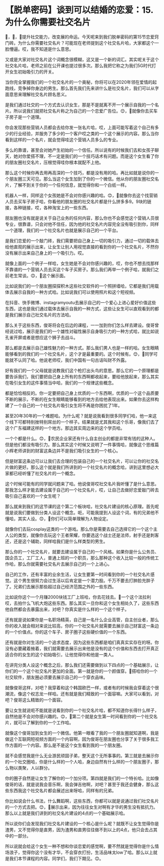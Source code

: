 # 【脱单密码】谈到可以结婚的恋爱：15.为什么你需要社交名片

🎼，🎼，🎼提升社交能力，改变展的命运。今天呢来到我们脱单密码的第15节恋爱窍门砖。为什么你需要社交名片？可能现在老师提到这个社交名片哈，大家都这个一脸懵逼。哎，我不知道是什么意思。

又或是大家对社交名片这个词概念很模糊，这又是一个新的词汇。其实呢关于这个社交名片哈，老师之前在公开课也提过很多次。那么我把它称之为我们5G时代打开女生初始吸引力的开关。

当你完全掌握我们的一个社交名片的一个奥秘，你将可以在2020年领在爱情的起跑线，竞争掉你身边的男生。那么首先我们先来讲什么是社交名片，我们可以从字面意思来理解社交名片顾名思义。

是我们通过社交的一个方式去认识女生，那是不是就离不开一个展示自我的一个名片。所以说我们就把社交名片称之为自己的一个恋爱广告位。😊，🎼就像你去买车子房子是一个道理。

你会发现那些营销人员都会去给你发一张名片哈，哎，上面可能写着这个自己有多少的行业经验，并服务了多少的一个客户哎之类的一个这个展示的内容。那么当你看到这样的一个名片，就会觉得哇这个营销人员多么的专业。

多么的靠谱，甚至会对她产生初始的一个信任。所以说有的时候我们去和女孩子聊天，她对你爱搭不理，不一定是我们的一个技巧话术有问题。而是这个女生看了你的朋友圈社交名片，压根觉得哇你根本就配不上他。

那么这个时候你再去用再高深的一个技巧，都是没有用的哈。再比如就是说你的一个朋友圈三天可见。那么当这个女生加到了你的一个微信。他从你的朋友圈社交名片，了解不到关于你的一个任何信息，就觉得你和一个白纸一样。

机器人一样，同样这个女孩她是不会对你感兴趣的哈。😊，🎼就像你去这个找营销人员去买车子房子哈，你看他的朋友圈的社交名片都是什么拼多多9。9块的链接，各种链接，哎，各种淘宝上的一些东西。

朋友圈也没有就是说关于自己业务的任何内容，那么你也不会感觉这个营销人员很专业，很靠谱，只会对他不信任，因为他的社交名片内容完全没有吸引到你，同样一个道理，我们的一个社交名片也就是展示自己的一个平台。

是我们恋爱的一个敲门砖，我们需要把自己身上一切的吸引力，通过一切的载体去给他直观的展示出来，让女生让别人用视觉直接的看到你的一个社交名片，不然你没有展示出来自己身上的一个吸引力。哎。

就像上面的一个例子一样哈，女生她是不会对你感兴趣的，哎，你也不想去找那样不靠谱的一个营销人员去买这个车子买房子。那么我们再举一个例子哈，就我们之前老生常谈。😊，🎼这个展示面。

比如说我们的一个朋友圈探探积木这些社交软件的一个照拼墙哈，它都是我们用载体去展示自我的一种方式哈。比如说我们可以使用照片和这个短视频。

在抖音、快手微博、instagramyoutu去展示自己的一个爱心上进心爱好价值这些东西，这也是我们通过载体去展示自我的一种方式，这些让女生可以直观看到的都是我们展示自己社交名片的方法哈。

那么关于这些东西，俊哥将会在后边的课程，一一加到你们怎么样去建设。俊哥曾经说过哈，展示是我们的一个雄性对磁性展示自身吸引力的一种方式哈，就比如说孔雀开屏或者是想应这个狮子去战斗。

那么都是去展示自己雄性魅力的一种方式。那么我们男人也是一样的哈。女生眼睛能够看到的我们的一个社交名片，这个才是最重要的。这个时候有。😊，🎼同学可能就不认同了哈。他说老师哎，我们中国有一句古话叫财不外露。

好有我们的一个父母就是说教我们这个枪打出头鸟的意思。那么它的一个原理都是要告诉我们，我们要把自己身上所有的东西啊都收起来，要给他放起来，那么其实在吸引女生的这件事情当中哈，我们的一个规律这些概念。

都是恰恰相反的。你一定要把自己身上优质的一个东西啊，优质的一个这个品质要不断的展示，不断的在女生眼睛能够看到的地方去给他表现出来。如果你去这样构建了一个自己的一个社交名片吸引女生将不再是你困扰了1年。

甚至20年30年的一个难题哈。为什么呢？就是说我看到很多同学们哈，他一来这个线下可都特别挫特别屌丝的一个样子。结果就是尤其我和这个乐哥，像我们去了这个广东福建这样的一个地方。那边其实周边来的这个学员哈。

一个个都是什么。😊，🎼农民企业家还有什么自主创业的都是非常有钱的这种人。但是他们都没有吸引力。那么其实这个时候又说明了一件事情哈，就像这个思维篇小辉老师讲到的财富这条边并不是我们吸引女生的一个核心。

但是财富这条边可以让我们去合理的包装自己的一个社交名片，可以让你的社交名片做的更好。那么这个就是我们所讲到的一个社交名片的概念哈，讲到这里想必大家都已经听懂了社交名片的一个概念。

这个时候可能有的同学就问题来了哈。他说俊哥哎社交名片我听懂了是什么意思。那我怎么样才能去建设属于自己的一个社交名片，哎，让自己去做好恋爱敲门砖去吸引自己喜欢的一个女生呢？

那么就来到我们的这节课的这个第二个板块哈，社交名片建设的核心原理。首先呢就是说我们要做到分类人设这个概念。呃，可能我提到人设这个词，有的兄弟他不懂哈，其实人设。😊，🎼你们可以简单理解为人物设定。

就像你们去玩cosplay这类的一个游戏。那么你是需要去自己选择它的一个这个主人公的类型，就像你去玩这个王者荣耀，你要选这个战士还是法师，射手还是刺客还，还是这个辅助，同样哈我们是什么样类型的男生。

那么你的一个社交名片，就要去建设属于自己的一个风格。如果你是什么公务员、国企员工，工厂工人，普通上班的一个职员，那么那种这个收入比较一般的传统工作哈，那么你就需要社交名片去展示自己的一个上进心。

自己的工作，还有丰富的业余生活，让女生要第一时间看到你的一个社交名片感觉。这个男生很努力会过生活以后肯定是一个潜力股。千万不要去打肿脸充胖子了。兄弟们去展示那些超过自己经济范围之外的一些东西。

比如说你这个一个月赚2000块钱工厂上班哈，你去花钱去。🎼一个这个法拉利哎，去拍什么飞机大炮这些东西。那么其实一旦你和这个女生相处久了，这些东西他自然都会去暴露出来，对吧？你真实是什么样的一个这个样子。

还有就是说如果你是一名职场精英，自己是一名什么企业高管，自主创业者，那么你的收入就会相对来说比较高，你的一个社交名片就需要去展示自己财富这一条边的一个价值点。你的这个车子、房子圈子这些硬价值的一个东西。

还有就是你对生活的一个追求态度，因为这些东西都是咱们真真实实存在的呀。你没有必要藏着掖着，我们就需要去展示出来他是没有的这个价值和东西去打开真正适合你的女生的这个初始吸引，让他觉得你和他是一类人。

在讲完分类人设这个概念之后，那么我们还需要做到以下四点的一个基础展示，让你们的一个这个社交名片更加的全面。第一就是你的一个颜值穿。🎼搭哈你的一个社交软件，朋友圈必须要去展示自己的一个穿衣品味。

就像俊哥这样，对吧？我穿着和这个韩国欧巴一样，或者有的时候我会穿着这个很潮流，像这个权志龙一样哈。还有就是我们精致的一个面容嘛。大家可以看到，对吧？俊哥这么精致的一个面容。

要让女生就说呃不能就是说看到你的一个社交名片哈，都不知道你长得什么样子，自然他是不会对你感兴趣的。😊，🎼第二个就是女生第一时间看到你的一个社交名片，就可以了解到你的一个工作哈。

就像这个俊哥加到女生的一个微信。他第一眼看了我的一个朋友圈就知道啊，我是做这个互联网短视频方面的一个内容啊，因为俊哥在朋友圈也分享了关于很多我工作方面的一个内容。那么是不是这个女生看到我的一个朋友圈。

就不会感觉我是什么无业游民顽固子弟，整天这个无所事事的。第三就是去展示你的一个社交圈哈，你是什么样的一个人哈，身边自然有什么样的一个朋友圈子，那么物以类聚，人以群分。

你的圈子自然是让女生了解你的一个加分项。第四就是我们的一个特长哈。比如像俊哥的话，就是说我会音乐啊，我会弹吉他啊，对吧？甚至于我还会健身，那么这些东西我这个社交名片都会展述出来呀哈，同样有的兄弟。

你比如说会什么书法，什么舞蹈啊，这些东西，你都可以就是说通过我们社交名片的一个方式去把。😊，🎼展示出来，因为往往女生对啊有才华的男生没有抵抗力。那么以上就是我们讲到的社交名片建设的4点的一个基础展示哈。

所以说你们会发现我们社交名片建设的一个核心是什么呢？就既不让女生觉得你是渣男，又不觉得你是直男，因为渣男和直男往往做不到以上的4点，他只会去占其中的一部分。

所以说就会给这个女生一种不想和你谈恋爱的感觉啊，要不然就是觉得你是什么情场浪子，觉得你这个没有才华，不会穿衣打扮，生活品味太low了哈。那么以上就是我们本节课程的内容。同学们，我们下期见。😊。

